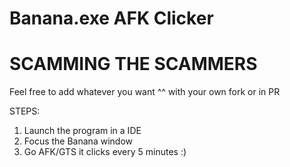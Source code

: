 # Banana.exe AFK Clicker
# SCAMMING THE SCAMMERS

Feel free to add whatever you want ^^ with your own fork or in PR

STEPS:
1. Launch the program in a IDE
2. Focus the Banana window
3. Go AFK/GTS it clicks every 5 minutes :)


